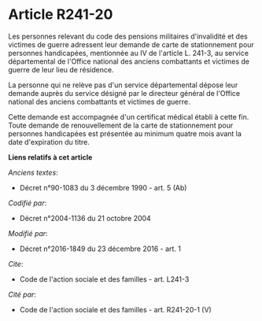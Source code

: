 # Article R241-20

Les personnes relevant du code des pensions militaires d'invalidité et des victimes de guerre adressent leur demande de carte
de stationnement pour personnes handicapées, mentionnée au IV de l'article L. 241-3, au service départemental de l'Office
national des anciens combattants et victimes de guerre de leur lieu de résidence. 

La personne qui ne relève pas d'un service départemental dépose leur demande auprès du service désigné par le directeur
général de l'Office national des anciens combattants et victimes de guerre. 

Cette demande est accompagnée d'un certificat médical établi à cette fin. Toute demande de renouvellement de la carte de
stationnement pour personnes handicapées est présentée au minimum quatre mois avant la date d'expiration du titre.

**Liens relatifs à cet article**

_Anciens textes_:

  - Décret n°90-1083 du 3 décembre 1990 - art. 5 (Ab)

_Codifié par_:

  - Décret n°2004-1136 du 21 octobre 2004

_Modifié par_:

  - Décret n°2016-1849 du 23 décembre 2016 - art. 1

_Cite_:

  - Code de l'action sociale et des familles - art. L241-3

_Cité par_:

  - Code de l'action sociale et des familles - art. R241-20-1 (V)
